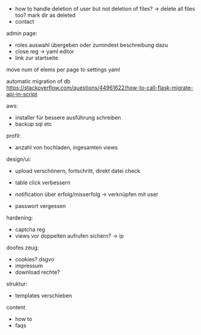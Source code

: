 - how to handle deletion of user but not deletion of files? -> delete all files too? mark dir as deleted
- contact

admin page:
- roles auswahl übergeben oder zumindest beschreibung dazu
- close reg -> yaml editor
- link zur startseite

move num of elems per page to settings yaml

automatic migration of db https://stackoverflow.com/questions/44961622/how-to-call-flask-migrate-api-in-script

aws:
- installer für bessere ausführung schreiben
- backup sql etc

profil:
- anzahl von hochladen, ingesamten views

design/ui:
- upload verschönern, fortschritt, direkt datei check

- table click verbessern
- notification über erfolg/misserfolg -> verknüpfen mit user 
- passwort vergessen

hardening:
- captcha reg
- views vor doppelten aufrufen sichern? -> ip

doofes zeug:
- cookies? dsgvo
- impressum
- download rechte?

struktur:
- templates verschieben

content
- how to
- faqs